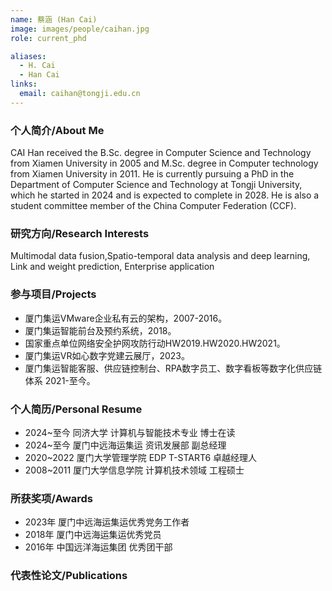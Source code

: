 ```yaml
---
name: 蔡涵 (Han Cai)
image: images/people/caihan.jpg
role: current_phd

aliases:
  - H. Cai
  - Han Cai
links:
  email: caihan@tongji.edu.cn
---
```


### 个人简介/About Me
CAI Han received the B.Sc. degree in Computer Science and Technology from Xiamen University in 2005 and M.Sc. degree in Computer technology from Xiamen University in 2011.  He is currently pursuing a PhD in the Department of Computer Science and Technology at Tongji University, which he started in 2024 and is expected to complete in 2028.  He is also a student committee member of the China Computer Federation (CCF).

### 研究方向/Research Interests
Multimodal data fusion,Spatio-temporal data analysis and deep learning, Link and weight prediction, Enterprise application

### 参与项目/Projects
- 厦门集运VMware企业私有云的架构，2007-2016。
- 厦门集运智能前台及预约系统，2018。
- 国家重点单位网络安全护网攻防行动HW2019.HW2020.HW2021。
- 厦门集运VR如心数字党建云展厅，2023。
- 厦门集运智能客服、供应链控制台、RPA数字员工、数字看板等数字化供应链体系  2021-至今。

### 个人简历/Personal Resume
- 2024~至今  同济大学 计算机与智能技术专业 博士在读
- 2024~至今  厦门中远海运集运  资讯发展部  副总经理
- 2020~2022 厦门大学管理学院 EDP T-START6 卓越经理人
- 2008~2011  厦门大学信息学院 计算机技术领域  工程硕士

### 所获奖项/Awards
- 2023年 厦门中远海运集运优秀党务工作者
- 2018年 厦门中远海运集运优秀党员
- 2016年 中国远洋海运集团 优秀团干部

### 代表性论文/Publications
